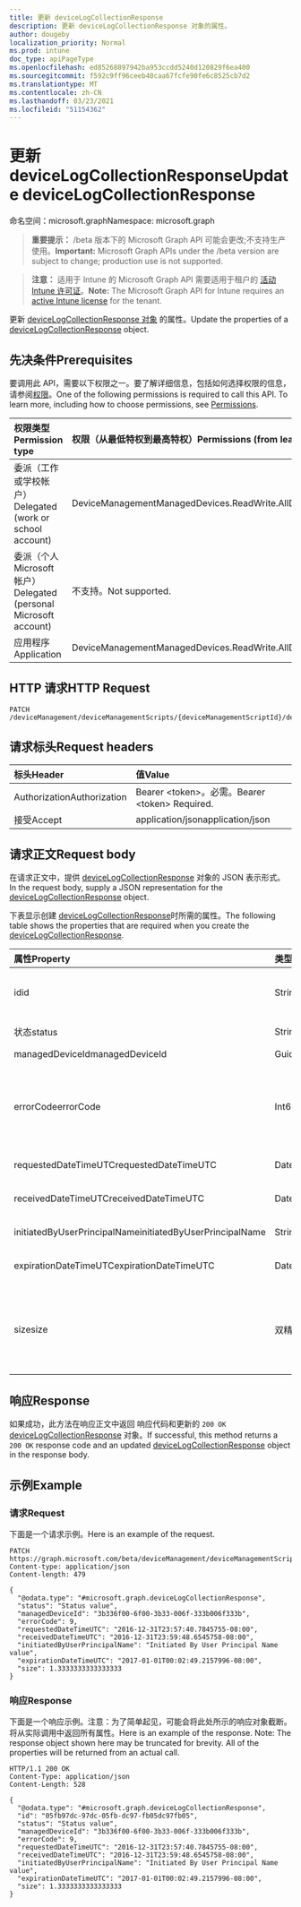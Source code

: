 ```yaml
---
title: 更新 deviceLogCollectionResponse
description: 更新 deviceLogCollectionResponse 对象的属性。
author: dougeby
localization_priority: Normal
ms.prod: intune
doc_type: apiPageType
ms.openlocfilehash: ed85268897942ba953ccdd5240d120829f6ea400
ms.sourcegitcommit: f592c9ff96ceeb40caa67fcfe90fe6c8525cb7d2
ms.translationtype: MT
ms.contentlocale: zh-CN
ms.lasthandoff: 03/23/2021
ms.locfileid: "51154362"
---
```

# <a name="update-devicelogcollectionresponse"></a><span data-ttu-id="2bc62-103">更新 deviceLogCollectionResponse</span><span class="sxs-lookup"><span data-stu-id="2bc62-103">Update deviceLogCollectionResponse</span></span>

<span data-ttu-id="2bc62-104">命名空间：microsoft.graph</span><span class="sxs-lookup"><span data-stu-id="2bc62-104">Namespace: microsoft.graph</span></span>

> <span data-ttu-id="2bc62-105">**重要提示：** /beta 版本下的 Microsoft Graph API 可能会更改;不支持生产使用。</span><span class="sxs-lookup"><span data-stu-id="2bc62-105">**Important:** Microsoft Graph APIs under the /beta version are subject to change; production use is not supported.</span></span>

> <span data-ttu-id="2bc62-106">**注意：** 适用于 Intune 的 Microsoft Graph API 需要适用于租户的 [活动 Intune 许可证](https://go.microsoft.com/fwlink/?linkid=839381)。</span><span class="sxs-lookup"><span data-stu-id="2bc62-106">**Note:** The Microsoft Graph API for Intune requires an [active Intune license](https://go.microsoft.com/fwlink/?linkid=839381) for the tenant.</span></span>

<span data-ttu-id="2bc62-107">更新 [deviceLogCollectionResponse 对象](../resources/intune-devices-devicelogcollectionresponse.md) 的属性。</span><span class="sxs-lookup"><span data-stu-id="2bc62-107">Update the properties of a [deviceLogCollectionResponse](../resources/intune-devices-devicelogcollectionresponse.md) object.</span></span>

## <a name="prerequisites"></a><span data-ttu-id="2bc62-108">先决条件</span><span class="sxs-lookup"><span data-stu-id="2bc62-108">Prerequisites</span></span>
<span data-ttu-id="2bc62-p101">要调用此 API，需要以下权限之一。要了解详细信息，包括如何选择权限的信息，请参阅[权限](/graph/permissions-reference)。</span><span class="sxs-lookup"><span data-stu-id="2bc62-p101">One of the following permissions is required to call this API. To learn more, including how to choose permissions, see [Permissions](/graph/permissions-reference).</span></span>

|<span data-ttu-id="2bc62-111">权限类型</span><span class="sxs-lookup"><span data-stu-id="2bc62-111">Permission type</span></span>|<span data-ttu-id="2bc62-112">权限（从最低特权到最高特权）</span><span class="sxs-lookup"><span data-stu-id="2bc62-112">Permissions (from least to most privileged)</span></span>|
|:---|:---|
|<span data-ttu-id="2bc62-113">委派（工作或学校帐户）</span><span class="sxs-lookup"><span data-stu-id="2bc62-113">Delegated (work or school account)</span></span>|<span data-ttu-id="2bc62-114">DeviceManagementManagedDevices.ReadWrite.All</span><span class="sxs-lookup"><span data-stu-id="2bc62-114">DeviceManagementManagedDevices.ReadWrite.All</span></span>|
|<span data-ttu-id="2bc62-115">委派（个人 Microsoft 帐户）</span><span class="sxs-lookup"><span data-stu-id="2bc62-115">Delegated (personal Microsoft account)</span></span>|<span data-ttu-id="2bc62-116">不支持。</span><span class="sxs-lookup"><span data-stu-id="2bc62-116">Not supported.</span></span>|
|<span data-ttu-id="2bc62-117">应用程序</span><span class="sxs-lookup"><span data-stu-id="2bc62-117">Application</span></span>|<span data-ttu-id="2bc62-118">DeviceManagementManagedDevices.ReadWrite.All</span><span class="sxs-lookup"><span data-stu-id="2bc62-118">DeviceManagementManagedDevices.ReadWrite.All</span></span>|

## <a name="http-request"></a><span data-ttu-id="2bc62-119">HTTP 请求</span><span class="sxs-lookup"><span data-stu-id="2bc62-119">HTTP Request</span></span>
<!-- {
  "blockType": "ignored"
}
-->
``` http
PATCH /deviceManagement/deviceManagementScripts/{deviceManagementScriptId}/deviceRunStates/{deviceManagementScriptDeviceStateId}/managedDevice/logCollectionRequests/{deviceLogCollectionResponseId}
```

## <a name="request-headers"></a><span data-ttu-id="2bc62-120">请求标头</span><span class="sxs-lookup"><span data-stu-id="2bc62-120">Request headers</span></span>
|<span data-ttu-id="2bc62-121">标头</span><span class="sxs-lookup"><span data-stu-id="2bc62-121">Header</span></span>|<span data-ttu-id="2bc62-122">值</span><span class="sxs-lookup"><span data-stu-id="2bc62-122">Value</span></span>|
|:---|:---|
|<span data-ttu-id="2bc62-123">Authorization</span><span class="sxs-lookup"><span data-stu-id="2bc62-123">Authorization</span></span>|<span data-ttu-id="2bc62-124">Bearer &lt;token&gt;。必需。</span><span class="sxs-lookup"><span data-stu-id="2bc62-124">Bearer &lt;token&gt; Required.</span></span>|
|<span data-ttu-id="2bc62-125">接受</span><span class="sxs-lookup"><span data-stu-id="2bc62-125">Accept</span></span>|<span data-ttu-id="2bc62-126">application/json</span><span class="sxs-lookup"><span data-stu-id="2bc62-126">application/json</span></span>|

## <a name="request-body"></a><span data-ttu-id="2bc62-127">请求正文</span><span class="sxs-lookup"><span data-stu-id="2bc62-127">Request body</span></span>
<span data-ttu-id="2bc62-128">在请求正文中，提供 [deviceLogCollectionResponse](../resources/intune-devices-devicelogcollectionresponse.md) 对象的 JSON 表示形式。</span><span class="sxs-lookup"><span data-stu-id="2bc62-128">In the request body, supply a JSON representation for the [deviceLogCollectionResponse](../resources/intune-devices-devicelogcollectionresponse.md) object.</span></span>

<span data-ttu-id="2bc62-129">下表显示创建 [deviceLogCollectionResponse](../resources/intune-devices-devicelogcollectionresponse.md)时所需的属性。</span><span class="sxs-lookup"><span data-stu-id="2bc62-129">The following table shows the properties that are required when you create the [deviceLogCollectionResponse](../resources/intune-devices-devicelogcollectionresponse.md).</span></span>

|<span data-ttu-id="2bc62-130">属性</span><span class="sxs-lookup"><span data-stu-id="2bc62-130">Property</span></span>|<span data-ttu-id="2bc62-131">类型</span><span class="sxs-lookup"><span data-stu-id="2bc62-131">Type</span></span>|<span data-ttu-id="2bc62-132">说明</span><span class="sxs-lookup"><span data-stu-id="2bc62-132">Description</span></span>|
|:---|:---|:---|
|<span data-ttu-id="2bc62-133">id</span><span class="sxs-lookup"><span data-stu-id="2bc62-133">id</span></span>|<span data-ttu-id="2bc62-134">String</span><span class="sxs-lookup"><span data-stu-id="2bc62-134">String</span></span>|<span data-ttu-id="2bc62-135">表单的唯一标识符tenantId_deviceId_requestId</span><span class="sxs-lookup"><span data-stu-id="2bc62-135">The unique identifier in the form of tenantId_deviceId_requestId</span></span>|
|<span data-ttu-id="2bc62-136">状态</span><span class="sxs-lookup"><span data-stu-id="2bc62-136">status</span></span>|<span data-ttu-id="2bc62-137">String</span><span class="sxs-lookup"><span data-stu-id="2bc62-137">String</span></span>|<span data-ttu-id="2bc62-138">日志集合请求的状态</span><span class="sxs-lookup"><span data-stu-id="2bc62-138">The status of the log collection request</span></span>|
|<span data-ttu-id="2bc62-139">managedDeviceId</span><span class="sxs-lookup"><span data-stu-id="2bc62-139">managedDeviceId</span></span>|<span data-ttu-id="2bc62-140">Guid</span><span class="sxs-lookup"><span data-stu-id="2bc62-140">Guid</span></span>|<span data-ttu-id="2bc62-141">设备 ID</span><span class="sxs-lookup"><span data-stu-id="2bc62-141">The device Id</span></span>|
|<span data-ttu-id="2bc62-142">errorCode</span><span class="sxs-lookup"><span data-stu-id="2bc62-142">errorCode</span></span>|<span data-ttu-id="2bc62-143">Int64</span><span class="sxs-lookup"><span data-stu-id="2bc62-143">Int64</span></span>|<span data-ttu-id="2bc62-144">错误代码（如果有）。</span><span class="sxs-lookup"><span data-stu-id="2bc62-144">The error code, if any.</span></span> <span data-ttu-id="2bc62-145">有效值 -9.22337203685478E+18 到 9.22337203685478E+18</span><span class="sxs-lookup"><span data-stu-id="2bc62-145">Valid values -9.22337203685478E+18 to 9.22337203685478E+18</span></span>|
|<span data-ttu-id="2bc62-146">requestedDateTimeUTC</span><span class="sxs-lookup"><span data-stu-id="2bc62-146">requestedDateTimeUTC</span></span>|<span data-ttu-id="2bc62-147">DateTimeOffset</span><span class="sxs-lookup"><span data-stu-id="2bc62-147">DateTimeOffset</span></span>|<span data-ttu-id="2bc62-148">请求的 DateTime</span><span class="sxs-lookup"><span data-stu-id="2bc62-148">The DateTime of the request</span></span>|
|<span data-ttu-id="2bc62-149">receivedDateTimeUTC</span><span class="sxs-lookup"><span data-stu-id="2bc62-149">receivedDateTimeUTC</span></span>|<span data-ttu-id="2bc62-150">DateTimeOffset</span><span class="sxs-lookup"><span data-stu-id="2bc62-150">DateTimeOffset</span></span>|<span data-ttu-id="2bc62-151">收到请求的日期/时间</span><span class="sxs-lookup"><span data-stu-id="2bc62-151">The DateTime the request was received</span></span>|
|<span data-ttu-id="2bc62-152">initiatedByUserPrincipalName</span><span class="sxs-lookup"><span data-stu-id="2bc62-152">initiatedByUserPrincipalName</span></span>|<span data-ttu-id="2bc62-153">String</span><span class="sxs-lookup"><span data-stu-id="2bc62-153">String</span></span>|<span data-ttu-id="2bc62-154">发起请求的 UPN</span><span class="sxs-lookup"><span data-stu-id="2bc62-154">The UPN for who initiated the request</span></span>|
|<span data-ttu-id="2bc62-155">expirationDateTimeUTC</span><span class="sxs-lookup"><span data-stu-id="2bc62-155">expirationDateTimeUTC</span></span>|<span data-ttu-id="2bc62-156">DateTimeOffset</span><span class="sxs-lookup"><span data-stu-id="2bc62-156">DateTimeOffset</span></span>|<span data-ttu-id="2bc62-157">日志过期的 DateTime</span><span class="sxs-lookup"><span data-stu-id="2bc62-157">The DateTime of the expiration of the logs</span></span>|
|<span data-ttu-id="2bc62-158">size</span><span class="sxs-lookup"><span data-stu-id="2bc62-158">size</span></span>|<span data-ttu-id="2bc62-159">双精度</span><span class="sxs-lookup"><span data-stu-id="2bc62-159">Double</span></span>|<span data-ttu-id="2bc62-160">日志的大小。</span><span class="sxs-lookup"><span data-stu-id="2bc62-160">The size of the logs.</span></span> <span data-ttu-id="2bc62-161">有效值 -1.79769313486232E+308 到 1.79769313486232E+308</span><span class="sxs-lookup"><span data-stu-id="2bc62-161">Valid values -1.79769313486232E+308 to 1.79769313486232E+308</span></span>|



## <a name="response"></a><span data-ttu-id="2bc62-162">响应</span><span class="sxs-lookup"><span data-stu-id="2bc62-162">Response</span></span>
<span data-ttu-id="2bc62-163">如果成功，此方法在响应正文中返回 响应代码和更新的 `200 OK` [deviceLogCollectionResponse](../resources/intune-devices-devicelogcollectionresponse.md) 对象。</span><span class="sxs-lookup"><span data-stu-id="2bc62-163">If successful, this method returns a `200 OK` response code and an updated [deviceLogCollectionResponse](../resources/intune-devices-devicelogcollectionresponse.md) object in the response body.</span></span>

## <a name="example"></a><span data-ttu-id="2bc62-164">示例</span><span class="sxs-lookup"><span data-stu-id="2bc62-164">Example</span></span>

### <a name="request"></a><span data-ttu-id="2bc62-165">请求</span><span class="sxs-lookup"><span data-stu-id="2bc62-165">Request</span></span>
<span data-ttu-id="2bc62-166">下面是一个请求示例。</span><span class="sxs-lookup"><span data-stu-id="2bc62-166">Here is an example of the request.</span></span>
``` http
PATCH https://graph.microsoft.com/beta/deviceManagement/deviceManagementScripts/{deviceManagementScriptId}/deviceRunStates/{deviceManagementScriptDeviceStateId}/managedDevice/logCollectionRequests/{deviceLogCollectionResponseId}
Content-type: application/json
Content-length: 479

{
  "@odata.type": "#microsoft.graph.deviceLogCollectionResponse",
  "status": "Status value",
  "managedDeviceId": "3b336f00-6f00-3b33-006f-333b006f333b",
  "errorCode": 9,
  "requestedDateTimeUTC": "2016-12-31T23:57:40.7845755-08:00",
  "receivedDateTimeUTC": "2016-12-31T23:59:48.6545758-08:00",
  "initiatedByUserPrincipalName": "Initiated By User Principal Name value",
  "expirationDateTimeUTC": "2017-01-01T00:02:49.2157996-08:00",
  "size": 1.3333333333333333
}
```

### <a name="response"></a><span data-ttu-id="2bc62-167">响应</span><span class="sxs-lookup"><span data-stu-id="2bc62-167">Response</span></span>
<span data-ttu-id="2bc62-p104">下面是一个响应示例。注意：为了简单起见，可能会将此处所示的响应对象截断。将从实际调用中返回所有属性。</span><span class="sxs-lookup"><span data-stu-id="2bc62-p104">Here is an example of the response. Note: The response object shown here may be truncated for brevity. All of the properties will be returned from an actual call.</span></span>
``` http
HTTP/1.1 200 OK
Content-Type: application/json
Content-Length: 528

{
  "@odata.type": "#microsoft.graph.deviceLogCollectionResponse",
  "id": "05fb97dc-97dc-05fb-dc97-fb05dc97fb05",
  "status": "Status value",
  "managedDeviceId": "3b336f00-6f00-3b33-006f-333b006f333b",
  "errorCode": 9,
  "requestedDateTimeUTC": "2016-12-31T23:57:40.7845755-08:00",
  "receivedDateTimeUTC": "2016-12-31T23:59:48.6545758-08:00",
  "initiatedByUserPrincipalName": "Initiated By User Principal Name value",
  "expirationDateTimeUTC": "2017-01-01T00:02:49.2157996-08:00",
  "size": 1.3333333333333333
}
```




